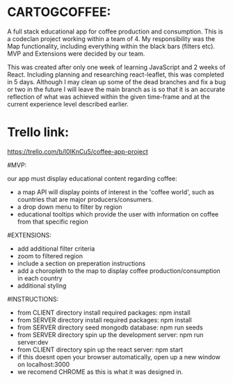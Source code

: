 # CARTOGCOFFEE:
A full stack educational app for coffee production and consumption. 
This is a codeclan project working within a team of 4. My responsibility was the Map functionality, including everything within the black bars (filters etc). MVP and Extensions were decided by our team.

This was created after only one week of learning JavaScript and 2 weeks of React. Including planning and researching react-leaflet, this was completed in 5 days. Although I may clean up some of the dead branches and fix a bug or two in the future I will leave the main branch as is so that it is an accurate reflection of what was achieved within the given time-frame and at the current experience level described earlier.

# Trello link: 
https://trello.com/b/l0IKnCu5/coffee-app-project

#MVP:

our app must display educational content regarding coffee:

  - a map API will display points of interest in the 'coffee world', such as countries that are major producers/consumers. 
  - a drop down menu to filter by region 
  - educational tooltips which provide the user with information on coffee from that specific region 
  
#EXTENSIONS:

  - add additional filter criteria
  - zoom to filtered region 
  - include a section on preperation instructions
  - add a choropleth to the map to display coffee production/consumption in each country 
  - additional styling
  
#INSTRUCTIONS:

  -  from CLIENT directory install required packages: npm install 
  -  from SERVER directory install required packages: npm install 
  -  from SERVER directory seed mongodb database: npm run seeds
  -  from SERVER directory spin up the development server: npm run server:dev
  -  from CLIENT directory spin up the react server: npm start 
  -  if this doesnt open your browser automatically, open up a new window on localhost:3000
  -  we recomend CHROME as this is what it was designed in.

